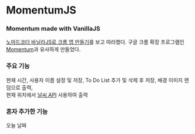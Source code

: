 # MomentumJS

### Momentum made with VanillaJS
[노마드코더 바닐라JS로 크롬 앱 만들기](https://nomadcoders.co/javascript-for-beginners/lobby)를 보고 따라했다. 
구글 크롬 확장 프로그램인 [Momentum](https://momentumdash.com/)과 유사하게 만들었다.

### 주요 기능
현재 시간, 사용자 이름 설정 및 저장, To Do List 추가 및 삭제 후 저장, 배경 이미지 랜덤으로 출력,    
현재 위치에서 [날씨 API](https://openweathermap.org/history) 사용하여 출력

### 혼자 추가한 기능
오늘 날짜
